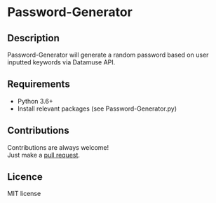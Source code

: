 # Password-Generator
## Description
Password-Generator will generate a random password based on user inputted keywords via Datamuse API.  

## Requirements
* Python 3.6+
* Install relevant packages (see Password-Generator.py)

## Contributions
Contributions are always welcome!  
Just make a [pull request](../../pulls).

## Licence
MIT license
